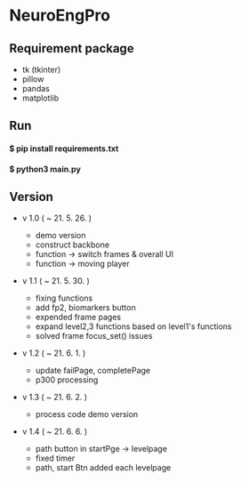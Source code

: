 # NeuroEngPro

## Requirement package
* tk (tkinter)
* pillow
* pandas
* matplotlib

## Run
#### $ pip install requirements.txt
#### $ python3 main.py

## Version
* v 1.0 ( ~ 21. 5. 26. )
    * demo version
    * construct backbone
    * function -> switch frames & overall UI
    * function -> moving player
    
* v 1.1 ( ~ 21. 5. 30. )
    * fixing functions
    * add fp2, biomarkers button
    * expended frame pages
    * expand level2,3 functions based on level1's functions
    * solved frame focus_set() issues

* v 1.2 ( ~ 21. 6. 1. )
    * update failPage, completePage
    * p300 processing
  
* v 1.3 ( ~ 21. 6. 2. )
    * process code demo version
  
* v 1.4 ( ~ 21. 6. 6. )
    * path button in startPge -> levelpage
    * fixed timer
    * path, start Btn added each levelpage
